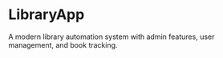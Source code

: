 # LibraryApp
A modern library automation system with admin features, user management, and book tracking.
